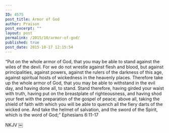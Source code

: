 ```yaml
---
---
ID: 4575
post_title: Armor of God
author: Praison
post_excerpt: ""
layout: post
permalink: /2015/10/armor-of-god/
published: true
post_date: 2015-10-17 12:15:54
---
```

“Put on the whole armor of God, that you may be able to stand against the wiles of the devil. For we do not wrestle against flesh and blood, but against principalities, against powers, against the rulers of the darkness of this age, against spiritual hosts of wickedness in the heavenly places. Therefore take up the whole armor of God, that you may be able to withstand in the evil day, and having done all, to stand. Stand therefore, having girded your waist with truth, having put on the breastplate of righteousness, and having shod your feet with the preparation of the gospel of peace; above all, taking the shield of faith with which you will be able to quench all the fiery darts of the wicked one. And take the helmet of salvation, and the sword of the Spirit, which is the word of God;”
Ephesians 6:11-17&nbsp;

NKJV
￼